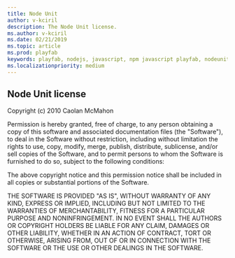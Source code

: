 ```yaml
---
title: Node Unit
author: v-kciril
description: The Node Unit license. 
ms.author: v-kciril
ms.date: 02/21/2019
ms.topic: article
ms.prod: playfab
keywords: playfab, nodejs, javascript, npm javascript playfab, nodeunit, node unit
ms.localizationpriority: medium
---
```


## Node Unit license ##

Copyright (c) 2010 Caolan McMahon

Permission is hereby granted, free of charge, to any person obtaining a copy
of this software and associated documentation files (the "Software"), to deal
in the Software without restriction, including without limitation the rights
to use, copy, modify, merge, publish, distribute, sublicense, and/or sell
copies of the Software, and to permit persons to whom the Software is
furnished to do so, subject to the following conditions:

The above copyright notice and this permission notice shall be included in
all copies or substantial portions of the Software.

THE SOFTWARE IS PROVIDED "AS IS", WITHOUT WARRANTY OF ANY KIND, EXPRESS OR
IMPLIED, INCLUDING BUT NOT LIMITED TO THE WARRANTIES OF MERCHANTABILITY,
FITNESS FOR A PARTICULAR PURPOSE AND NONINFRINGEMENT. IN NO EVENT SHALL THE
AUTHORS OR COPYRIGHT HOLDERS BE LIABLE FOR ANY CLAIM, DAMAGES OR OTHER
LIABILITY, WHETHER IN AN ACTION OF CONTRACT, TORT OR OTHERWISE, ARISING FROM,
OUT OF OR IN CONNECTION WITH THE SOFTWARE OR THE USE OR OTHER DEALINGS IN
THE SOFTWARE.
